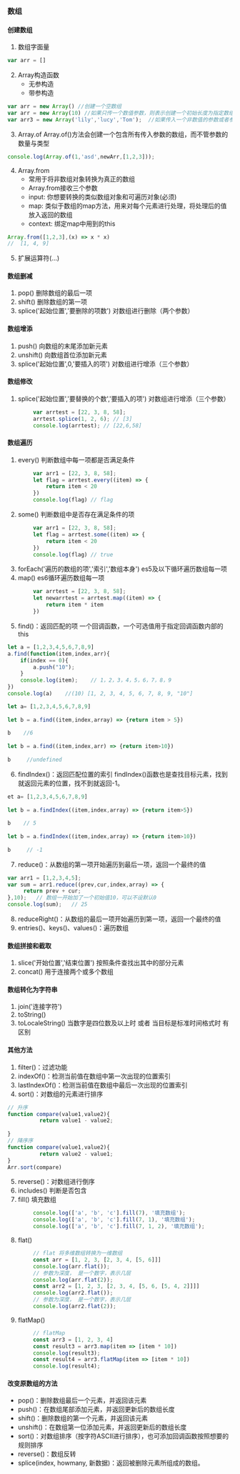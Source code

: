 ### 数组
#### 创建数组
1. 数组字面量
```js
var arr = []
```
2. Array构造函数
    * 无参构造
    * 带参构造
```js
var arr = new Array() //创建一个空数组
var arr = new Array(10) //如果只传一个数值参数，则表示创建一个初始长度为指定数组的空数组
var arr3 = new Array('lily','lucy','Tom');  //如果传入一个非数值的参数或者参数大于1，则表示创建一个包含指定元素的数组
```
3. Array.of
Array.of()方法会创建一个包含所有传入参数的数组，而不管参数的数量与类型
```js
console.log(Array.of(1,'asd',newArr,[1,2,3]));
```
4. Array.from
    * 常用于将非数组对象转换为真正的数组
    * Array.from接收三个参数
    * input: 你想要转换的类似数组对象和可遍历对象(必须)
    * map: 类似于数组的map方法，用来对每个元素进行处理，将处理后的值放入返回的数组
    * context: 绑定map中用到的this
```js
Array.from([1,2,3],(x) => x * x)
//  [1, 4, 9]
```
5. 扩展运算符(…)

#### 数组删减
1. pop() 删除数组的最后一项
2. shift()  删除数组的第一项
3. splice('起始位置','要删除的项数')  对数组进行删除（两个参数）

#### 数组增添
1. push() 向数组的末尾添加新元素
2. unshift() 向数组首位添加新元素
3. splice('起始位置',0,'要插入的项') 对数组进行增添（三个参数）

#### 数组修改
1. splice('起始位置','要替换的个数','要插入的项') 对数组进行增添（三个参数）
```js
        var arrtest = [22, 3, 8, 58];
        arrtest.splice(1, 2, 6); // [3]
        console.log(arrtest); // [22,6,58]
```

#### 数组遍历
1. every() 判断数组中每一项都是否满足条件
```js
        var arr1 = [22, 3, 8, 58];
        let flag = arrtest.every((item) => {
            return item < 20
        })
        console.log(flag) // flag
```
2. some() 判断数组中是否存在满足条件的项
```js
        var arr1 = [22, 3, 8, 58];
        let flag = arrtest.some((item) => {
            return item < 20
        })
        console.log(flag) // true
```
3. forEach('遍历的数组的项','索引','数组本身') es5及以下循环遍历数组每一项
4. map() es6循环遍历数组每一项
```js
        var arrtest = [22, 3, 8, 58];
        let newarrtest = arrtest.map((item) => {
            return item * item
        })
```
5. find()：返回匹配的项 一个回调函数，一个可选值用于指定回调函数内部的this
```js
let a = [1,2,3,4,5,6,7,8,9]
a.find(function(item,index,arr){
    if(index == 0){
        a.push("10");
    }
    console.log(item);    // 1，2，3，4，5，6，7，8，9
})
console.log(a)    //(10) [1, 2, 3, 4, 5, 6, 7, 8, 9, "10"]

let a= [1,2,3,4,5,6,7,8,9]
 
let b = a.find((item,index,array) => {return item > 5})
 
b    //6
 
let b = a.find((item,index,arr) => {return item>10})
 
b     //undefined
```
6. findIndex()：返回匹配位置的索引
findIndex()函数也是查找目标元素，找到就返回元素的位置，找不到就返回-1。
```js
et a= [1,2,3,4,5,6,7,8,9]
 
let b = a.findIndex((item,index,array) => {return item>5})
 
b    // 5
 
let b = a.findIndex((item,index,array) => {return item>10})
 
b     // -1
```
7. reduce()：从数组的第一项开始遍历到最后一项，返回一个最终的值
```js
var arr1 = [1,2,3,4,5];
var sum = arr1.reduce((prev,cur,index,array) => {
     return prev + cur;
},10);   // 数组一开始加了一个初始值10，可以不设默认0
console.log(sum);   // 25
```
8. reduceRight()：从数组的最后一项开始遍历到第一项，返回一个最终的值
9. entries()、keys()、values()：遍历数组

#### 数组拼接和截取
1. slice('开始位置','结束位置') 按照条件查找出其中的部分元素
2. concat() 用于连接两个或多个数组

#### 数组转化为字符串
1. join('连接字符')
2. toString()
3. toLocaleString() 当数字是四位数及以上时 或者 当目标是标准时间格式时 有区别

#### 其他方法
1. filter()：过滤功能
2. indexOf()：检测当前值在数组中第一次出现的位置索引
3. lastIndexOf()：检测当前值在数组中最后一次出现的位置索引
4. sort()：对数组的元素进行排序
```js
// 升序
function compare(value1,value2){
          return value1 - value2;
     
}
// 降序序
function compare(value1,value2){
          return value2 - value1;
}
Arr.sort(compare)
```
5. reverse()：对数组进行倒序
6. includes() 判断是否包含
7. fill() 填充数组
```js
        console.log(['a', 'b', 'c'].fill(7), '填充数组');
        console.log(['a', 'b', 'c'].fill(7, 1), '填充数组');
        console.log(['a', 'b', 'c'].fill(7, 1, 2), '填充数组');
```
8. flat() 
```js
        // flat 将多维数组转换为一维数组
        const arr = [1, 2, 3, [2, 3, 4, [5, 6]]]
        console.log(arr.flat());
        // 参数为深度， 是一个数字，表示几层
        console.log(arr.flat(2));
        const arr2 = [1, 2, 3, [2, 3, 4, [5, 6, [5, 4, 2]]]]
        console.log(arr2.flat());
        // 参数为深度， 是一个数字，表示几层
        console.log(arr2.flat(2));
```
9. flatMap()
```js
        // flatMap
        const arr3 = [1, 2, 3, 4]
        const result3 = arr3.map(item => [item * 10])
        console.log(result3);
        const result4 = arr3.flatMap(item => [item * 10])
        console.log(result4);
```
#### 改变原数组的方法
* pop()：删除数组最后一个元素，并返回该元素
* push()：在数组尾部添加元素，并返回更新后的数组长度
* shift()：删除数组的第一个元素，并返回该元素
* unshift()：在数组第一位添加元素，并返回更新后的数组长度
* sort()：对数组排序（按字符ASCII进行排序），也可添加回调函数按照想要的规则排序
* reverse()：数组反转
* splice(index, howmany, 新数据)：返回被删除元素所组成的数组。